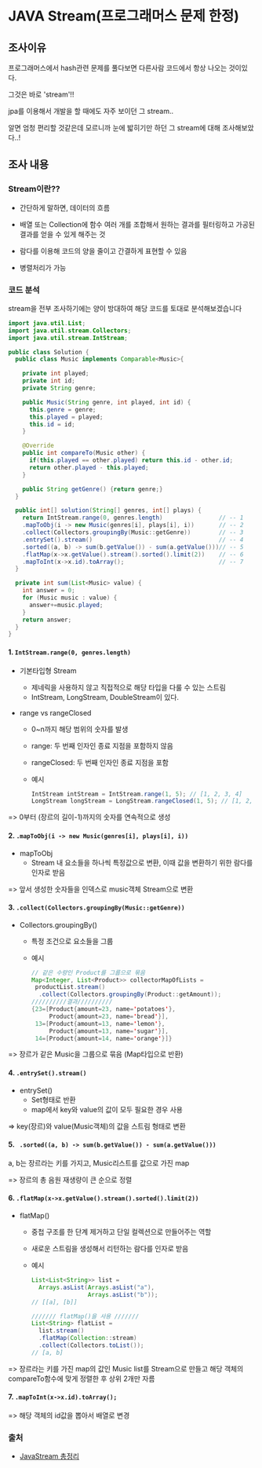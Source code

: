 # JAVA Stream(프로그래머스 문제 한정)

## 조사이유

프로그래머스에서 hash관련 문제를 풀다보면 다른사람 코드에서 항상 나오는 것이있다.

그것은 바로 'stream'!!

jpa를 이용해서 개발을 할 때에도 자주 보이던 그 stream..

알면 엄청 편리할 것같은데 모르니까 눈에 밟히기만 하던 그 stream에 대해 조사해보았다..!

## 조사 내용

### Stream이란??

- 간단하게 말하면, 데이터의 흐름
- 배열 또는 Collection에 함수 여러 개를 조합해서 원하는 결과를 필터링하고 가공된 결과를 얻을 수 있게 해주는 것

- 람다를 이용해 코드의 양을 줄이고 간결하게 표현할 수 있음
- 병렬처리가 가능

### 코드 분석

stream을 전부 조사하기에는 양이 방대하여 해당 코드를 토대로 분석해보겠습니다

```java
import java.util.List;
import java.util.stream.Collectors;
import java.util.stream.IntStream;

public class Solution {
  public class Music implements Comparable<Music>{

    private int played;
    private int id;
    private String genre;

    public Music(String genre, int played, int id) {
      this.genre = genre; 
      this.played = played;
      this.id = id;
    }

    @Override
    public int compareTo(Music other) {
      if(this.played == other.played) return this.id - other.id;
      return other.played - this.played;
    }

    public String getGenre() {return genre;}
  }

  public int[] solution(String[] genres, int[] plays) {
    return IntStream.range(0, genres.length) 				// -- 1
    .mapToObj(i -> new Music(genres[i], plays[i], i))		// -- 2
    .collect(Collectors.groupingBy(Music::getGenre))		// -- 3
    .entrySet().stream()									// -- 4
    .sorted((a, b) -> sum(b.getValue()) - sum(a.getValue()))// -- 5
    .flatMap(x->x.getValue().stream().sorted().limit(2))	// -- 6
    .mapToInt(x->x.id).toArray();							// -- 7
  }

  private int sum(List<Music> value) {
    int answer = 0;
    for (Music music : value) {
      answer+=music.played;
    }
    return answer;
  }
}
```

#### 1. `IntStream.range(0, genres.length) `

- 기본타입형 Stream

  - 제네릭을 사용하지 않고 직접적으로 해당 타입을 다룰 수 있는 스트림
  - IntStream, LongStream, DoubleStream이 있다.

- range vs rangeClosed

  - 0~n까지 해당 범위의 숫자를 발생 

  - range: 두 번째 인자인 종료 지점을 포함하지 않음

  - rangeClosed: 두 번째 인자인 종료 지점을 포함

  - 예시

    ```java
    IntStream intStream = IntStream.range(1, 5); // [1, 2, 3, 4]
    LongStream longStream = LongStream.rangeClosed(1, 5); // [1, 2, 3, 4, 5]
    ```

=> 0부터 (장르의 길이-1)까지의 숫자를 연속적으로 생성

#### 2. `.mapToObj(i -> new Music(genres[i], plays[i], i))`

- mapToObj
  - Stream 내 요소들을 하나씩 특정값으로 변환, 이때 값을 변환하기 위한 람다를 인자로 받음

=> 앞서 생성한 숫자들을 인덱스로 music객체 Stream으로 변환

#### 3. `.collect(Collectors.groupingBy(Music::getGenre))`

- Collectors.groupingBy()

  - 특정 조건으로 요소들을 그룹

  - 예시

    ```java
    // 같은 수량인 Product를 그룹으로 묶음
    Map<Integer, List<Product>> collectorMapOfLists =
     productList.stream()
      .collect(Collectors.groupingBy(Product::getAmount));
    //////////결과//////////
    {23=[Product{amount=23, name='potatoes'}, 
         Product{amount=23, name='bread'}], 
     13=[Product{amount=13, name='lemon'}, 
         Product{amount=13, name='sugar'}], 
     14=[Product{amount=14, name='orange'}]}
    ```

=> 장르가 같은 Music을 그룹으로 묶음 (Map타입으로 반환)

#### 4. `.entrySet().stream()`

- entrySet()
  - Set형태로 반환
  - map에서 key와 value의 값이 모두 필요한 경우 사용

=> key(장르)와 value(Music객체)의 값을 스트림 형태로 변환

#### 5. ` .sorted((a, b) -> sum(b.getValue()) - sum(a.getValue()))`

a, b는 장르라는 키를 가지고, Music리스트를 값으로 가진 map

=> 장르의 총 음원 재생량이 큰 순으로 정렬

#### 6. `.flatMap(x->x.getValue().stream().sorted().limit(2))`

- flatMap()

  - 중첩 구조를 한 단계 제거하고 단일 컬렉션으로 만들어주는 역할

  - 새로운 스트림을 생성해서 리턴하는 람다를 인자로 받음

  - 예시

    ```java
    List<List<String>> list = 
      Arrays.asList(Arrays.asList("a"), 
                    Arrays.asList("b"));
    // [[a], [b]]
    
    /////// flatMap()을 사용 ///////
    List<String> flatList = 
      list.stream()
      .flatMap(Collection::stream)
      .collect(Collectors.toList());
    // [a, b]
    ```

=> 장르라는 키를 가진 map의 값인 Music list를 Stream으로 만들고 해당 객체의 compareTo함수에 맞게 정렬한 후 상위 2개만 자름

#### 7. `.mapToInt(x->x.id).toArray();`

=> 해당 객체의 id값을 뽑아서 배열로 변경

### 출처

- [JavaStream 총정리](https://futurecreator.github.io/2018/08/26/java-8-streams/)